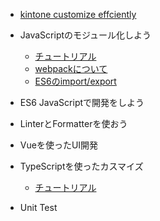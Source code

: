 - [kintone customize effciently](home.md)

- JavaScriptのモジュール化しよう
  - [チュートリアル](doc/module/tutorial)
  - [webpackについて](doc/module/webpack)
  - [ES6のimport/export](doc/module/es6-import)

- ES6 JavaScriptで開発をしよう

- LinterとFormatterを使おう

- Vueを使ったUI開発

- TypeScriptを使ったカスマイズ
  - [チュートリアル](doc/typescript/tutorial.md)

- Unit Test